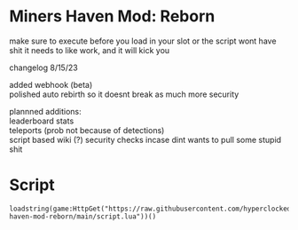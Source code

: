 # Miners Haven Mod: Reborn

make sure to execute before you load in your slot or the script wont have shit it needs to like work, and it will kick you

changelog 8/15/23

added webhook (beta)  
polished auto rebirth so it doesnt break as much
more security

plannned additions:  
leaderboard stats    
teleports (prob not because of detections)  
script based wiki (?)
security checks incase dint wants to pull some stupid shit

# Script

```
loadstring(game:HttpGet("https://raw.githubusercontent.com/hyperclocked333/miners-haven-mod-reborn/main/script.lua"))()
